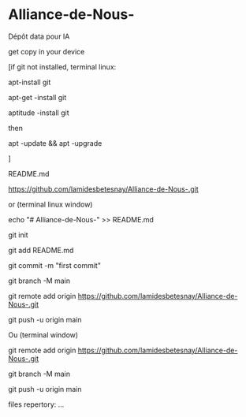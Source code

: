 # Alliance-de-Nous-
Dépôt data pour IA

get copy in your device

[if git not installed,
terminal linux: 

apt-install git

apt-get -install git

aptitude -install git

then 

apt -update &&
apt -upgrade

]

README.md

https://github.com/lamidesbetesnay/Alliance-de-Nous-.git


or (terminal linux window)

echo "# Alliance-de-Nous-" >> README.md

git init

git add README.md

git commit -m "first commit"

git branch -M main

git remote add origin https://github.com/lamidesbetesnay/Alliance-de-Nous-.git

git push -u origin main


Ou (terminal window)

git remote add origin https://github.com/lamidesbetesnay/Alliance-de-Nous-.git

git branch -M main

git push -u origin main


files repertory:
...
